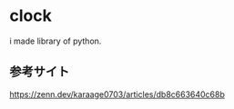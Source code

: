 # clock
i made library of python.<br>
## 参考サイト
https://zenn.dev/karaage0703/articles/db8c663640c68b

